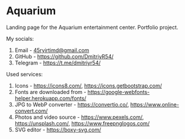 # Aquarium

Landing page for the Aquarium entertainment center. Portfolio project.

My socials:

1. Email - 45ryirtimd@gmail.com
2. GitHub - https://github.com/DmitriyR54/
3. Telegram - https://t.me/dmitriyr54/

Used services:

1. Icons - https://icons8.com/, https://icons.getbootstrap.com/
2. Fonts are downloaded from - https://google-webfonts-helper.herokuapp.com/fonts/
3. JPG to WebP converter - https://convertio.co/, https://www.online-convert.com/
4. Photos and video source - https://www.pexels.com/, https://unsplash.com/, https://www.freepnglogos.com/
5. SVG editor - https://boxy-svg.com/
